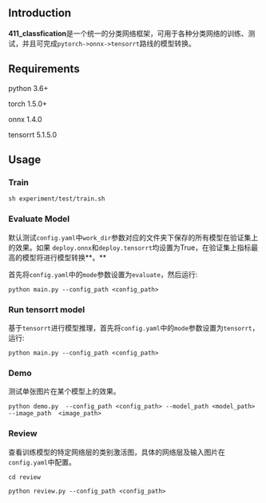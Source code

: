 ## Introduction

**411_classfication**是一个统一的分类网络框架，可用于各种分类网络的训练、测试，并且可完成`pytorch->onnx->tensorrt`路线的模型转换。



## Requirements

python 3.6+

torch 1.5.0+

onnx 1.4.0

tensorrt 5.1.5.0



## Usage

###        **Train** 

`sh experiment/test/train.sh`



###        Evaluate Model

默认测试`config.yaml`中`work_dir`参数对应的文件夹下保存的所有模型在验证集上的效果。如果  `deploy.onnx`和`deploy.tensorrt`均设置为True，在验证集上指标最高的模型将进行模型转换**。**

首先将`config.yaml`中的`mode`参数设置为`evaluate`，然后运行:

`python main.py --config_path <config_path>`



###        Run tensorrt model

基于`tensorrt`进行模型推理，首先将`config.yaml`中的`mode`参数设置为`tensorrt`，运行:

`python main.py --config_path <config_path>`



###        Demo

测试单张图片在某个模型上的效果。

`python demo.py  --config_path <config_path> --model_path <model_path> --image_path  <image_path>`



###        Review

查看训练模型的特定网络层的类别激活图，具体的网络层及输入图片在`config.yaml`中配置。

`cd review`

`python review.py --config_path <config_path>`



​                   

​      

